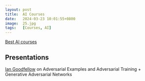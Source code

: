 ```yaml
---
layout: post
title:  AI Courses
date:   2024-03-23 10:01:55+0800
image:  25.jpg
tags:   [Courses, AI]
---
```


[Best AI courses](https://www.coursera.org/courses?query=artificial%20intelligence)

## Presentations

[Ian Goodfellow](https://www.iangoodfellow.com/slides/) on Adversarial Examples and Adversarial Training + Generative Adversarial Networks
